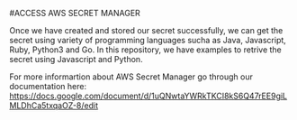 #ACCESS AWS SECRET MANAGER

Once we have created and stored our secret successfully, we can get the secret using variety of programming languages sucha as Java, Javascript, Ruby, Python3 and Go.
In this repository, we have examples to retrive the secret using Javascript and Python.

For more informartion about AWS Secret Manager go through our documentation here: https://docs.google.com/document/d/1uQNwtaYWRkTKCI8kS6Q47rEE9giLMLDhCa5txqaOZ-8/edit
